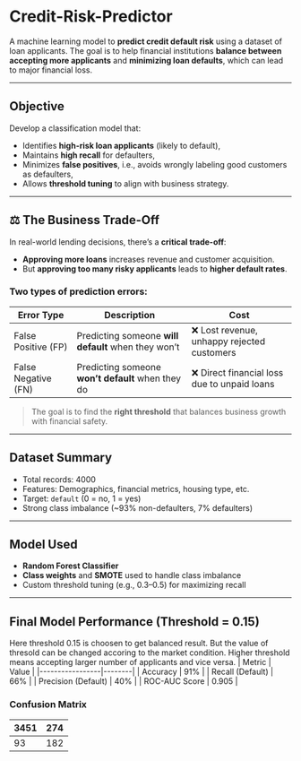# Credit-Risk-Predictor
 A machine learning model to **predict credit default risk** using a dataset of loan applicants. The goal is to help financial institutions **balance between accepting more applicants** and **minimizing loan defaults**, which can lead to major financial loss.

---

## Objective

Develop a classification model that:
- Identifies **high-risk loan applicants** (likely to default),
- Maintains **high recall** for defaulters,
- Minimizes **false positives**, i.e., avoids wrongly labeling good customers as defaulters,
- Allows **threshold tuning** to align with business strategy.

---

## ⚖️ The Business Trade-Off

In real-world lending decisions, there’s a **critical trade-off**:

- **Approving more loans** increases revenue and customer acquisition.
- But **approving too many risky applicants** leads to **higher default rates**.

### Two types of prediction errors:
| Error Type | Description | Cost |
|------------|-------------|------|
| False Positive (FP) | Predicting someone **will default** when they won’t | ❌ Lost revenue, unhappy rejected customers |
| False Negative (FN) | Predicting someone **won’t default** when they do | ❌ Direct financial loss due to unpaid loans |

> The goal is to find the **right threshold** that balances business growth with financial safety.

---

## Dataset Summary

- Total records: 4000
- Features: Demographics, financial metrics, housing type, etc.
- Target: `default` (0 = no, 1 = yes)
- Strong class imbalance (~93% non-defaulters, 7% defaulters)

---

## Model Used

- **Random Forest Classifier**
- **Class weights** and **SMOTE** used to handle class imbalance
- Custom threshold tuning (e.g., 0.3–0.5) for maximizing recall

---

## Final Model Performance (Threshold = 0.15)
Here threshold 0.15 is choosen to get balanced result. But the value of thresold can be changed accoring to the market condition. Higher threshold means accepting larger number of applicants and vice versa.
| Metric          | Value |
|-----------------|--------|
| Accuracy         | 91%    |
| Recall (Default) | 66%  |
| Precision (Default) | 40% |
| ROC-AUC Score    | 0.905  |

### Confusion Matrix
| 3451| 274 |
|-----|-----|
| 93  | 182  |
